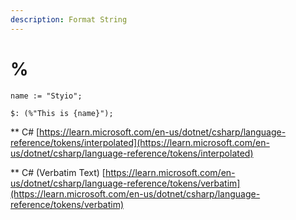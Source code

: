```yaml
---
description: Format String
---
```


# %

```
name := "Styio";

$: (%"This is {name}");
```

\*\* C# [https://learn.microsoft.com/en-us/dotnet/csharp/language-reference/tokens/interpolated](https://learn.microsoft.com/en-us/dotnet/csharp/language-reference/tokens/interpolated)

\*\* C# (Verbatim Text) [https://learn.microsoft.com/en-us/dotnet/csharp/language-reference/tokens/verbatim](https://learn.microsoft.com/en-us/dotnet/csharp/language-reference/tokens/verbatim)



